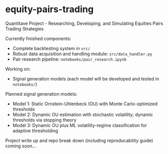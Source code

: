 # equity-pairs-trading

Quantitave Project - Researching, Developing, and Simulating Equities Pairs Trading Strategies

Currently finished components:
- Complete backtesting system in <code>src/</code>
- Robust data acquisition and handling module: <code>src/data_handler.py</code>
- Pair research pipeline: <code>notebooks/pair_research.ipynb</code>

Working on:
- Signal generation models (each model will be developed and tested in <code>notebooks/</code>)

Planned signal generation models:  
- Model 1: Static Ornstein-Uhlenbeck (OU) with Monte Carlo-optimized thresholds  
-	Model 2: Dynamic OU estimation with stochastic volatility; dynamic thresholds via stopping theory  
- Model 3: Dynamic OU plus ML volatility-regime classification for adaptive thresholding  

Project write up and repo break down (including reproducability guide) coming soon...
